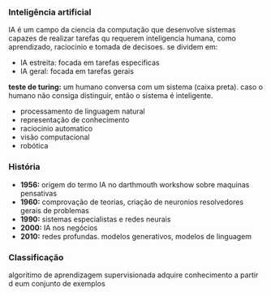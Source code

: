 ### Inteligência artificial
IA é um campo da ciencia da computação que desenvolve sistemas capazes de realizar tarefas qu requerem inteligencia humana, como aprendizado, raciocinio e tomada de decisoes. se dividem em:
* IA estreita: focada em tarefas especificas
* IA geral: focada em tarefas gerais

**teste de turing:** um humano conversa com um sistema (caixa preta). caso o humano não consiga distinguir, então o sistema é inteligente.
* processamento de linguagem natural
* representação de conhecimento
* raciocinio automatico
* visão computacional
* robótica

### História
* **1956:** origem do termo IA no darthmouth workshow sobre maquinas pensativas
* **1960:** comprovação de teorias, criação de neuronios resolvedores gerais de problemas
* **1990:** sistemas especialistas e redes neurais
* **2000:** IA nos negócios
* **2010:** redes profundas. modelos generativos, modelos de linguagem

### Classificação
algoritimo de aprendizagem supervisionada adquire conhecimento a partir d eum conjunto de exemplos





